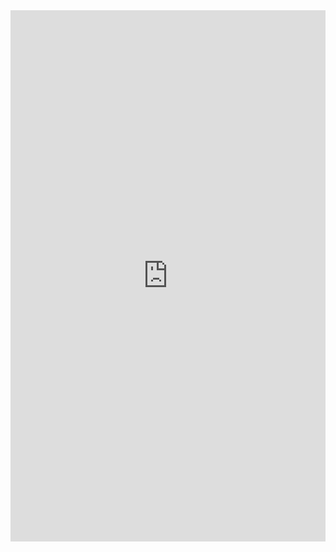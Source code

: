 
<embed src="https://Ajayi-Ebe.github.io/resume/raw/main/NvidagrantCV.pdf" width="100%" height="850px"/>
